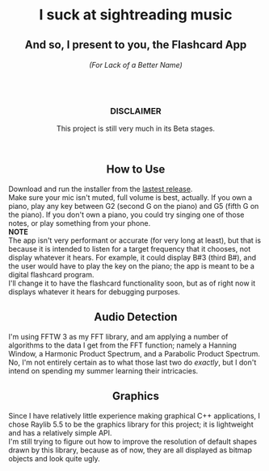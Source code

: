 <h1 align="center">I suck at sightreading music</h1>
<h2 align="center">And so, I present to you, the Flashcard App</h2>
<h6 align="center">(For Lack of a Better Name)</h6>

</br>
<h3 align="center"><b>DISCLAIMER</b></h3>
<p align="center">This project is still very much in its Beta stages.</p></br>

<h2 align="center">How to Use</h2>
Download and run the installer from the <a href="https://github.com/TlorschCode/PianoApp/releases/tag/v1.0.0-beta">lastest release</a>.</br>
Make sure your mic isn't muted, full volume is best, actually. If you own a piano, play any key between G2 (second G on the piano) and G5 (fifth G on the piano). If you don't own a piano, you could try singing one of those notes, or play something from your phone.</br>
<b>NOTE</b></br>
The app isn't very performant or accurate (for very long at least), but that is because it is intended to listen for a target frequency that it chooses, not display whatever it hears. For example, it could display B#3 (third B#), and the user would have to play the key on the piano; the app is meant to be a digital flashcard program.</br>
I'll change it to have the flashcard functionality soon, but as of right now it displays whatever it hears for debugging purposes.</br>

<h2 align="center">Audio Detection</h2>
I'm using FFTW 3 as my FFT library, and am applying a number of algorithms to the data I get from the FFT function; namely a Hanning Window, a Harmonic Product Spectrum, and a Parabolic Product Spectrum.</br>
No, I'm not entirely certain as to what those last two do <i>exactly</i>, but I don't intend on spending my summer learning their intricacies.

<h2 align="center">Graphics</h2>
Since I have relatively little experience making graphical C++ applications, I chose Raylib 5.5 to be the graphics library for this project; it is lightweight and has a relatively simple API.</br>
I'm still trying to figure out how to improve the resolution of default shapes drawn by this library, because as of now, they are all displayed as bitmap objects and look quite ugly.
